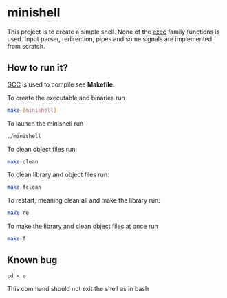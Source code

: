 # minishell
This project is to create a simple shell. None of the [exec](https://man7.org/linux/man-pages/man3/exec.3.html) family functions is used. Input parser, redirection, pipes and some signals are implemented from scratch.
## How to run it?
[GCC](https://gcc.gnu.org/ "gcc web page") is used to compile see **Makefile**.<br>

To create the executable and binaries run
```bash
make [minishell]
```
To launch the minishell run
```bash
./minishell
```
To clean object files run:
```bash
make clean
```
To clean library and object files run:
```bash
make fclean
```
To restart, meaning clean all and make the library run:
```bash
make re
```
To make the library and clean object files at once run
```bash
make f
```
## Known bug
```
cd < a
```
This command should not exit the shell as in bash
